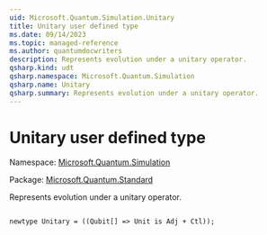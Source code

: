 ```yaml
---
uid: Microsoft.Quantum.Simulation.Unitary
title: Unitary user defined type
ms.date: 09/14/2023
ms.topic: managed-reference
ms.author: quantumdocwriters
description: Represents evolution under a unitary operator.
qsharp.kind: udt
qsharp.namespace: Microsoft.Quantum.Simulation
qsharp.name: Unitary
qsharp.summary: Represents evolution under a unitary operator.
---
```


# Unitary user defined type

Namespace: [Microsoft.Quantum.Simulation](xref:Microsoft.Quantum.Simulation)

Package: [Microsoft.Quantum.Standard](https://nuget.org/packages/Microsoft.Quantum.Standard)


Represents evolution under a unitary operator.

```qsharp

newtype Unitary = ((Qubit[] => Unit is Adj + Ctl));
```


